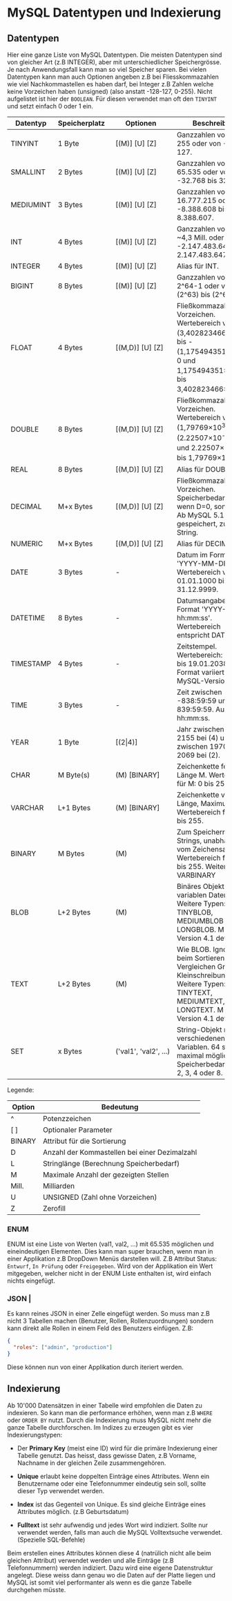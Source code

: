 # MySQL Datentypen und Indexierung

## Datentypen

Hier eine ganze Liste von MySQL Datentypen. Die meisten Datentypen sind von gleicher Art (z.B INTEGER), aber mit unterschiedlicher Speichergrösse. Je nach Anwendungsfall kann man so viel Speicher sparen. Bei vielen Datentypen kann man auch Optionen angeben z.B bei Fliesskommazahlen wie viel Nachkommastellen es haben darf, bei Integer z.B Zahlen welche keine Vorzeichen haben (unsigned) (also anstatt -128-127, 0-255).
Nicht aufgelistet ist hier der ```BOOLEAN```. Für diesen verwendet man oft den ```TINYINT``` und setzt einfach 0 oder 1 ein.

| Datentyp  | Speicherplatz  | Optionen                | Beschreibung                                                                                                                                                                              |
| --------- | -------------- | ----------------------- | ----------------------------------------------------------------------------------------------------------------------------------------------------------------------------------------- |
| TINYINT   | 1 Byte         |   \[(M)\] \[U\] \[Z\]   | Ganzzahlen von 0 bis 255 oder von -128 bis 127.                                                                                                                                           |
| SMALLINT  | 2 Bytes        |   \[(M)\] \[U\] \[Z\]   | Ganzzahlen von 0 bis 65.535 oder von -32.768 bis 32.767.                                                                                                                                  |
| MEDIUMINT | 3 Bytes        |   \[(M)\] \[U\] \[Z\]   | Ganzzahlen von 0 bis 16.777.215 oder von -8.388.608 bis 8.388.607.                                                                                                                        |
| INT       | 4 Bytes        |   \[(M)\] \[U\] \[Z\]   | Ganzzahlen von 0 bis ~4,3 Mill. oder von -2.147.483.648 bis 2.147.483.647.                                                                                                                |
| INTEGER   | 4 Bytes        |   \[(M)\] \[U\] \[Z\]   | Alias für INT.                                                                                                                                                                            |
| BIGINT    | 8 Bytes        |   \[(M)\] \[U\] \[Z\]   | Ganzzahlen von 0 bis 2^64-1 oder von -(2^63) bis (2^63)-1.                                                                                                                                |
| FLOAT     | 4 Bytes        |   \[(M,D)\] \[U\] \[Z\] | Fließkommazahl mit Vorzeichen. Wertebereich von -(3,402823466×10<sup>38</sup>) bis -(1,175494351×10<sup>\-38</sup>), 0 und 1,175494351×10<sup>\-38</sup> bis 3,402823466×10<sup>38</sup>. |
| DOUBLE    | 8 Bytes        |   \[(M,D)\] \[U\] \[Z\] | Fließkommazahl mit Vorzeichen. Wertebereich von -(1,79769×10<sup>308</sup>) bis -(2.22507×10<sup>\-308</sup>), 0 und 2.22507×10<sup>\-308</sup> bis 1,79769×10<sup>308</sup>              |
| REAL      | 8 Bytes        |   \[(M,D)\] \[U\] \[Z\] | Alias für DOUBLE.                                                                                                                                                                         |
| DECIMAL   | M+x Bytes      |   \[(M,D)\] \[U\] \[Z\] | Fließkommazahl mit Vorzeichen. Speicherbedarf: x=1 wenn D=0, sonst x=2. Ab MySQL 5.1 binär gespeichert, zuvor als String.                                                                 |
| NUMERIC   | M+x Bytes      |   \[(M,D)\] \[U\] \[Z\] | Alias für DECIMAL.                                                                                                                                                                        |
| DATE      | 3 Bytes        |   -                     | Datum im Format 'YYYY-MM-DD'. Wertebereich von 01.01.1000 bis 31.12.9999.                                                                                                                 |
| DATETIME  | 8 Bytes        |   -                     | Datumsangabe im Format 'YYYY-MM-DD hh:mm:ss'. Wertebereich entspricht DATE.                                                                                                               |
| TIMESTAMP | 4 Bytes        |   -                     | Zeitstempel. Wertebereich: 1.1.1970 bis 19.01.2038. Das Format variiert in den MySQL-Versionen.                                                                                           |
| TIME      | 3 Bytes        |   -                     | Zeit zwischen -838:59:59 und 839:59:59. Ausgabe: hh:mm:ss.                                                                                                                                |
| YEAR      | 1 Byte         |   \[(2\|4)\]             | Jahr zwischen 1901 bis 2155 bei (4) und zwischen 1970 bis 2069 bei (2).                                                                                                                   |
| CHAR      | M Byte(s)      |   (M) \[BINARY\]        | Zeichenkette fester Länge M. Wertebereich für M: 0 bis 255.                                                                                                                               |
| VARCHAR   | L+1 Bytes      |   (M) \[BINARY\]        | Zeichenkette variabler Länge, Maximum ist M. Wertebereich für M: 0 bis 255.                                                                                                               |
| BINARY    | M Bytes        |   (M)                   | Zum Speichern binärer Strings, unabhängig vom Zeichensatz. Wertebereich für M: 0 bis 255. Weiterer Typ: VARBINARY                                                                         |
| BLOB      | L+2 Bytes      |   (M)                   | Binäres Objekt mit variablen Daten. Weitere Typen: TINYBLOB, MEDIUMBLOB und LONGBLOB. M ist ab Version 4.1 definierbar.                                                                   |
| TEXT      | L+2 Bytes      |   (M)                   | Wie BLOB. Ignoriert beim Sortieren & Vergleichen Groß- und Kleinschreibung. Weitere Typen: TINYTEXT, MEDIUMTEXT, LONGTEXT. M ist ab Version 4.1 definierbar.                              |
| SET       | x Bytes        |   ('val1', 'val2', ...) | String-Objekt mit verschiedenen Variablen. 64 sind maximal möglich. Speicherbedarf: x ist 1, 2, 3, 4 oder 8.                                                                              |

Legende:

| Option | Bedeutung
| ------ | --------------------------------------------- |
| ^      | Potenzzeichen                                 |
| \[ \]  | Optionaler Parameter                          |
| BINARY | Attribut für die Sortierung                   |
| D      | Anzahl der Kommastellen bei einer Dezimalzahl |
| L      | Stringlänge (Berechnung Speicherbedarf)       |
| M      | Maximale Anzahl der gezeigten Stellen         |
| Mill.  | Milliarden                                    |
| U      | UNSIGNED (Zahl ohne Vorzeichen)               |
| Z      | Zerofill                                      |

### ENUM

ENUM ist eine Liste von Werten (val1, val2, ...) mit 65.535 möglichen und eineindeutigen Elementen.
Dies kann man super brauchen, wenn man in einer Applikation z.B DropDown Menüs darstellen will. Z.B Attribut Status: ```Entwurf```, ```In Prüfung``` oder ```Freigegeben```. Wird von der Applikation ein Wert mitgegeben, welcher nicht in der ENUM Liste enthalten ist, wird einfach nichts eingefügt.

### JSON                                                                                              |

Es kann reines JSON in einer Zelle eingefügt werden. So muss man z.B nicht 3 Tabellen machen (Benutzer, Rollen, Rollenzuordnungen) sondern kann direkt alle Rollen in einem Feld des Benutzers einfügen. Z.B:

```json
{
  "roles": ["admin", "production"]
}
```

Diese können nun von einer Applikation durch iteriert werden.

## Indexierung

Ab 10'000 Datensätzen in einer Tabelle wird empfohlen die Daten zu indexieren. So kann man die performance erhöhen, wenn man z.B ```WHERE``` oder ```ORDER BY``` nutzt. Durch die Indexierung muss MySQL nicht mehr die ganze Tabelle durchforschen. Im Indizes zu erzeugen gibt es vier Indexierungstypen:

* Der **Primary Key** (meist eine ID) wird für die primäre Indexierung einer Tabelle genutzt. Das heisst, dass gewisse Daten, z.B Vorname, Nachname in der gleichen Zeile zusammengehören.

* **Unique** erlaubt keine doppelten Einträge eines Attributes. Wenn ein Benutzername oder eine Telefonnummer eindeutig sein soll, sollte dieser Typ verwendet werden.

* **Index** ist das Gegenteil von Unique. Es sind gleiche Einträge eines Attributes möglich. (z.B Geburtsdatum)

* **Fulltext** ist sehr aufwendig und jedes Wort wird indiziert. Sollte nur verwendet werden, falls man auch die MySQL Volltextsuche verwendet. (Spezielle SQL-Befehle)

Beim erstellen eines Attributes können diese 4 (natrülich nicht alle beim gleichen Attribut) verwendet werden und alle Einträge (z.B Telefonnummern) werden indiziert. Dazu wird eine eigene Datenstruktur angelegt. Diese weiss dann genau wo die Daten auf der Platte liegen und MySQL ist somit viel performanter als wenn es die ganze Tabelle durchgehen müsste.
